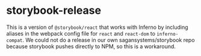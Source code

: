 # storybook-release

This is a version of `@storybook/react` that works with Inferno by including aliases in the webpack config file for `react` and `react-dom` to `inferno-compat`. We could not do a release in our own sagansystems/storybook repo because storybook pushes directly to NPM, so this is a workaround.
